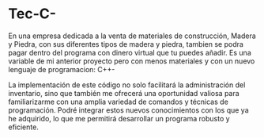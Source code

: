 # Tec-C-

En una empresa dedicada a la venta de materiales de construcción, Madera y Piedra, con sus diferentes tipos de madera y piedra, tambien se podra pagar dentro del programa con dinero virtual que tu puedes añadir. Es una variable de mi anterior proyecto pero con menos materiales y con un nuevo lenguaje de programacion: C++-

La implementación de este código no solo facilitará la administración del inventario, sino que también me ofrecerá una oportunidad valiosa para familiarizarme con una amplia variedad de comandos y técnicas de programación. Podré integrar estos nuevos conocimientos con los que ya he adquirido, lo que me permitirá desarrollar un programa robusto y eficiente.
